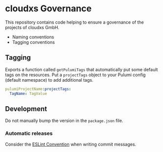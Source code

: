 # cloudxs Governance

This repository contains code helping to ensure a governance of the projects of cloudxs GmbH.

- Naming conventions
- Tagging conventions

## Tagging

Exports a function called `getPulumiTags` that automatically put some default tags on the resources. Put a `projectTags` object to your Pulumi config (default namespace) to add additional tags.

```yaml
pulumiProjectName:projectTags:
  TagName: TagValue
```

## Development

Do not manually bump the version in the `package.json` file.

### Automatic releases

Consider the [ESLint Convention](https://github.com/conventional-changelog/conventional-changelog/tree/master/packages/conventional-changelog-eslint#eslint-convention) when writing commit messages.
